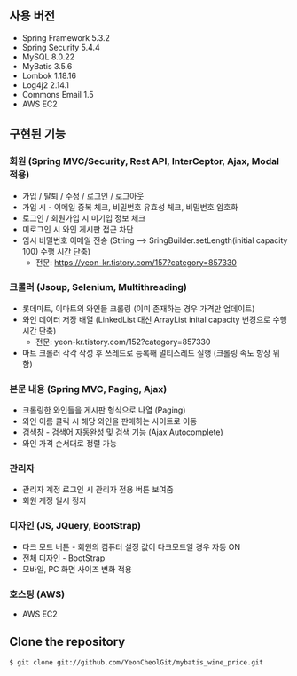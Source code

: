 ## 사용 버전
+ Spring Framework 5.3.2
+ Spring Security 5.4.4
+ MySQL 8.0.22
+ MyBatis 3.5.6
+ Lombok 1.18.16
+ Log4j2 2.14.1
+ Commons Email 1.5
+ AWS EC2

## 구현된 기능

### 회원 (Spring MVC/Security, Rest API, InterCeptor, Ajax, Modal 적용)
+ 가입 / 탈퇴 / 수정 / 로그인 / 로그아웃
+ 가입 시 - 이메일 중복 체크, 비밀번호 유효성 체크, 비밀번호 암호화
+ 로그인 / 회원가입 시 미기입 정보 체크
+ 미로그인 시 와인 게시판 접근 차단
+ 임시 비밀번호 이메일 전송 (String --> SringBuilder.setLength(initial capacity 100) 수행 시간 단축)
  + 전문: https://yeon-kr.tistory.com/157?category=857330

### 크롤러 (Jsoup, Selenium, Multithreading)
+ 롯데마트, 이마트의 와인들 크롤링 (이미 존재하는 경우 가격만 업데이트)
+ 와인 데이터 저장 배열 (LinkedList 대신 ArrayList inital capacity 변경으로 수행 시간 단축)
  +  전문: yeon-kr.tistory.com/152?category=857330
+ 마트 크롤러 각각 작성 후 쓰레드로 등록해 멀티스레드 실행 (크롤링 속도 향상 위함)

### 본문 내용 (Spring MVC, Paging, Ajax)
+ 크롤링한 와인들을 게시판 형식으로 나열 (Paging)
+ 와인 이름 클릭 시 해당 와인을 판매하는 사이트로 이동
+ 검색창 - 검색어 자동완성 및 검색 기능 (Ajax Autocomplete)
+ 와인 가격 순서대로 정렬 가능

### 관리자
+ 관리자 계정 로그인 시 관리자 전용 버튼 보여줌
+ 회원 계정 일시 정지 

### 디자인 (JS, JQuery, BootStrap)
+ 다크 모드 버튼 - 회원의 컴퓨터 설정 값이 다크모드일 경우 자동 ON
+ 전체 디자인 - BootStrap
+ 모바일, PC 화면 사이즈 변화 적용

### 호스팅 (AWS)
+ AWS EC2 

## Clone the repository
```
$ git clone git://github.com/YeonCheolGit/mybatis_wine_price.git
```
